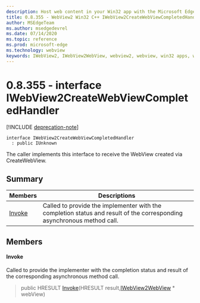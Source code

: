 ```yaml
---
description: Host web content in your Win32 app with the Microsoft Edge WebView2 control
title: 0.8.355 - WebView2 Win32 C++ IWebView2CreateWebViewCompletedHandler
author: MSEdgeTeam
ms.author: msedgedevrel
ms.date: 07/14/2020
ms.topic: reference
ms.prod: microsoft-edge
ms.technology: webview
keywords: IWebView2, IWebView2WebView, webview2, webview, win32 apps, win32, edge
---
```


# 0.8.355 - interface IWebView2CreateWebViewCompletedHandler 

[!INCLUDE [deprecation-note](../../includes/deprecation-note.md)]

```
interface IWebView2CreateWebViewCompletedHandler
  : public IUnknown
```

The caller implements this interface to receive the WebView created via CreateWebView.

## Summary

 Members                        | Descriptions
--------------------------------|---------------------------------------------
[Invoke](#invoke) | Called to provide the implementer with the completion status and result of the corresponding asynchronous method call.

## Members

#### Invoke 

Called to provide the implementer with the completion status and result of the corresponding asynchronous method call.

> public HRESULT [Invoke](#invoke)(HRESULT result,[IWebView2WebView](IWebView2WebView.md) * webView)

